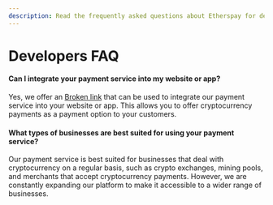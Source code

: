 ```yaml
---
description: Read the frequently asked questions about Etherspay for developers
---
```


# Developers FAQ

#### Can I integrate your payment service into my website or app?

Yes, we offer an [Broken link](broken-reference "mention") that can be used to integrate our payment service into your website or app. This allows you to offer cryptocurrency payments as a payment option to your customers.

#### What types of businesses are best suited for using your payment service?

Our payment service is best suited for businesses that deal with cryptocurrency on a regular basis, such as crypto exchanges, mining pools, and merchants that accept cryptocurrency payments. However, we are constantly expanding our platform to make it accessible to a wider range of businesses.
